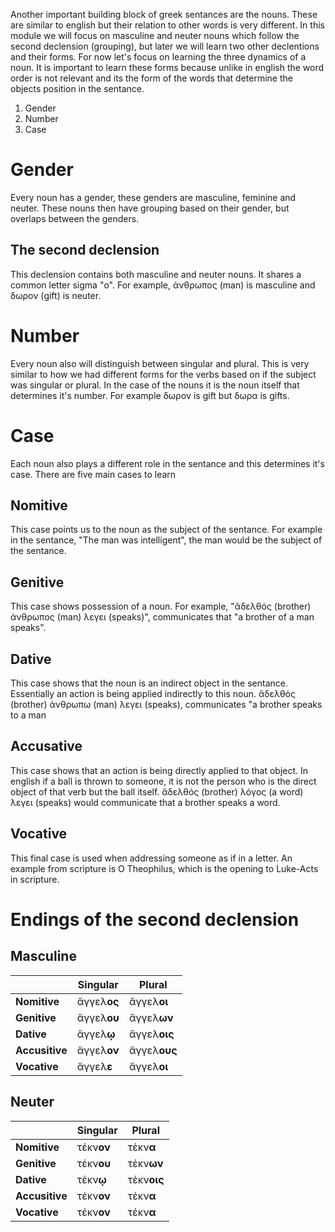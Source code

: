 Another important building block of greek sentances are the nouns. These are similar to english but their relation to other words is very different. In this module we will focus on masculine and neuter nouns which follow the second declension (grouping), but later we will learn two other declentions and their forms. For now let's focus on learning the three dynamics of a noun. It is important to learn these forms because unlike in english the word order is not relevant and its the form of the words that determine the objects position in the sentance.

1. Gender
2. Number
3. Case

# Gender
Every noun has a gender, these genders are masculine, feminine and neuter. These nouns then have grouping based on their gender, but overlaps between the genders.

## The second declension
This declension contains both masculine and neuter nouns. It shares a common letter sigma "ο". For example, ἀνθρωπος (man) is masculine and δωρον (gift) is neuter.

# Number
Every noun also will distinguish between singular and plural. This is very similar to how we had different forms for the verbs based on if the subject was singular or plural. In the case of the nouns it is the noun itself that determines it's number. For example δωρον is gift but δωρα is gifts.

# Case
Each noun also plays a different role in the sentance and this determines it's case. There are five main cases to learn

## Nomitive 
This case points us to the noun as the subject of the sentance. For example in the sentance, "The man was intelligent", the man would be the subject of the sentance.
## Genitive
This case shows possession of a noun. For example, "ἄδελθός (brother) ἀνθρωπος (man) λεγει (speaks)", communicates that "a brother of a man speaks".
## Dative
This case shows that the noun is an indirect object in the sentance. Essentially an action is being applied indirectly to this noun. ἄδελθός (brother) ἀνθρωπω (man) λεγει (speaks), communicates "a brother speaks to a man
## Accusative
This case shows that an action is being directly applied to that object. In english if a ball is thrown to someone, it is not the person who is the direct object of that verb but the ball itself. 
ἄδελθός (brother) λόγος (a word) λεγει (speaks) would communicate that a brother speaks a word.

## Vocative
This final case is used when addressing someone as if in a letter. An example from scripture is O Theophilus, which is the opening to  Luke-Acts in scripture.

# Endings of the second declension

## Masculine

|                 | Singular     | Plural       |
| --------------- | ------------ | ------------ |
| **Nomitive**    | ἄγγελ**ος**  | ἄγγελ**οι**  |
| **Genitive**    | ἄγγελ**ου**  | ἄγγελ**ων**  |
| **Dative**      | ἄγγελ**ῳ**   | ἄγγελ**οις** |
| **Accusitive**  | ἄγγελ**ον**  | ἄγγελ**ους** |
| **Vocative**    | ἄγγελ**ε**   | ἄγγελ**οι**  |

## Neuter

|                 | Singular     | Plural       |
| --------------- | ------------ | ------------ |
| **Nomitive**    | τέκν**ον**   | τέκν**α**    |
| **Genitive**    | τέκν**ου**   | τέκν**ων**   |
| **Dative**      | τέκν**ῳ**    | τέκν**οις**  |
| **Accusitive**  | τέκν**ον**   | τέκν**α**    |
| **Vocative**    | τέκν**ον**   | τέκν**α**    |
